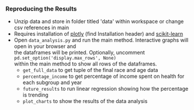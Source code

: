 ### Reproducing the Results
- Unzip data and store in folder titled 'data' within workspace or change csv references in main
- Requires installation of [plotly](https://plotly.com/python/getting-started/) (find Installation header) and [scikit-learn](https://scikit-learn.org/stable/install.html)
- Open `data_analysis.py` and run the main method. Interactive graphs will open in your browser and\
the dataframes will be printed. Optionally, uncomment `pd.set_option('display.max_rows', None)`\
within the main method to show all rows of the dataframes.
  - `get_full_data` to get tuple of the final race and age data
  - `percentage_income` to get percentage of income spent on health for each subgroup and year
  - `future_results` to run linear regression showing how the percentage is trending
  - `plot_charts` to show the results of the data analysis
  
